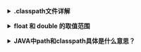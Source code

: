 <b><details><summary>.classpath文件详解</summary></b>

.classpath文件用于记录项目编译环境的所有信息，包括：源文件路径、编译后class文件存放路径、依赖的jar包路径、运行的容器信息、依赖的外部project等信息。如果把该文件删除，则eclipse不能讲该工程识别为一个正常的java工程，仅仅当做普通的文件夹而导致不能正常运行。

1.kind="src"

src：即source 源文件，代表的是一个源文件，path=”src”是一个相对路径，相对.classpath文件本身，即path=”src”表示文件夹src与.classpath在同一个目录，且代表源文件

2.kind="output"

output用于指定java源文件编译后的class文件存放路径

3.kind="con"

con即是container,就是程序运行的容器，或者就说是运行环境也OK，它实际上是在Myeclipse最初的时候要配置installed JREs中指定（一般情况下我们指定的是JDK），但是这里实际使用的是JDK下的JRE中的jar包，就是JDK_HOME/jre/lib就是对应的这条语句。

</details>

<b><details><summary>float 和 double 的取值范围</summary></b>

</details>

<b><details><summary>JAVA中path和classpath具体是什么意思？</summary></b>

path 路径，是java编译时需要调用的程序（如java，javac等）所在的地方
classpath 类的路径，在编译运行java程序时，如果有调用到其他类的时候，在classpath中寻找需要的类。

</details>
